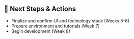 ## 📆 **Next Steps & Actions**

- Finalize and confirm UI and technology stack (Weeks 5-6)
- Prepare environment and tutorials (Week 7)
- Begin development (Week 8)